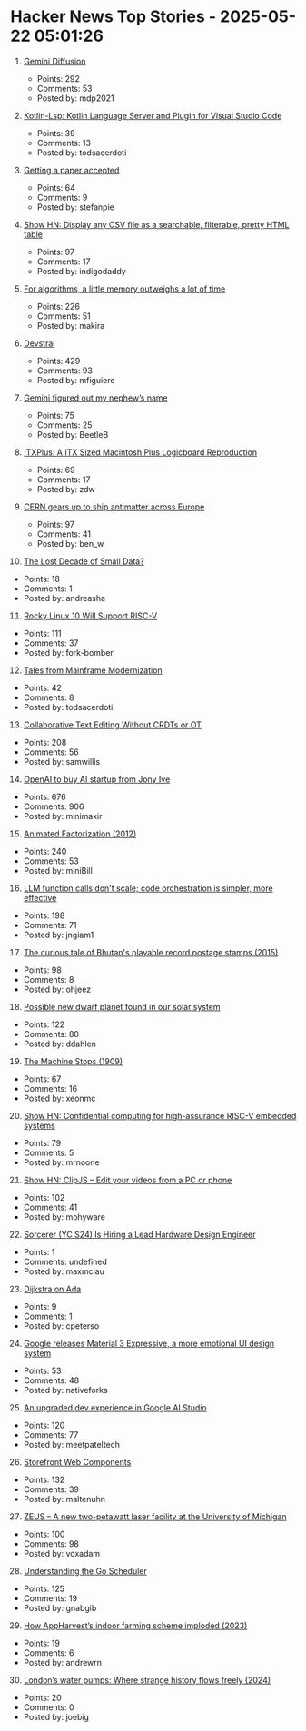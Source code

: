 # Hacker News Top Stories - 2025-05-22 05:01:26

1. [Gemini Diffusion](https://simonwillison.net/2025/May/21/gemini-diffusion/)
   - Points: 292
   - Comments: 53
   - Posted by: mdp2021

2. [Kotlin-Lsp: Kotlin Language Server and Plugin for Visual Studio Code](https://github.com/Kotlin/kotlin-lsp)
   - Points: 39
   - Comments: 13
   - Posted by: todsacerdoti

3. [Getting a paper accepted](https://maxwellforbes.com/posts/how-to-get-a-paper-accepted/)
   - Points: 64
   - Comments: 9
   - Posted by: stefanpie

4. [Show HN: Display any CSV file as a searchable, filterable, pretty HTML table](https://github.com/derekeder/csv-to-html-table)
   - Points: 97
   - Comments: 17
   - Posted by: indigodaddy

5. [For algorithms, a little memory outweighs a lot of time](https://www.quantamagazine.org/for-algorithms-a-little-memory-outweighs-a-lot-of-time-20250521/)
   - Points: 226
   - Comments: 51
   - Posted by: makira

6. [Devstral](https://mistral.ai/news/devstral)
   - Points: 429
   - Comments: 93
   - Posted by: mfiguiere

7. [Gemini figured out my nephew’s name](https://blog.nawaz.org/posts/2025/May/gemini-figured-out-my-nephews-name/)
   - Points: 75
   - Comments: 25
   - Posted by: BeetleB

8. [ITXPlus: A ITX Sized Macintosh Plus Logicboard Reproduction](https://68kmla.org/bb/index.php?threads/itxplus-a-itx-sized-macintosh-plus-logicboard-reproduction.49715/)
   - Points: 69
   - Comments: 17
   - Posted by: zdw

9. [CERN gears up to ship antimatter across Europe](https://arstechnica.com/science/2025/05/cern-gears-up-to-ship-antimatter-across-europe/)
   - Points: 97
   - Comments: 41
   - Posted by: ben_w

10. [The Lost Decade of Small Data?](https://duckdb.org/2025/05/19/the-lost-decade-of-small-data.html)
   - Points: 18
   - Comments: 1
   - Posted by: andreasha

11. [Rocky Linux 10 Will Support RISC-V](https://rockylinux.org/news/rockylinux-support-for-riscv)
   - Points: 111
   - Comments: 37
   - Posted by: fork-bomber

12. [Tales from Mainframe Modernization](https://oppi.li/posts/tales_from_mainframe_modernization/)
   - Points: 42
   - Comments: 8
   - Posted by: todsacerdoti

13. [Collaborative Text Editing Without CRDTs or OT](https://mattweidner.com/2025/05/21/text-without-crdts.html)
   - Points: 208
   - Comments: 56
   - Posted by: samwillis

14. [OpenAI to buy AI startup from Jony Ive](https://www.bloomberg.com/news/articles/2025-05-21/openai-to-buy-apple-veteran-jony-ive-s-ai-device-startup-in-6-5-billion-deal)
   - Points: 676
   - Comments: 906
   - Posted by: minimaxir

15. [Animated Factorization (2012)](http://www.datapointed.net/visualizations/math/factorization/animated-diagrams/)
   - Points: 240
   - Comments: 53
   - Posted by: miniBill

16. [LLM function calls don't scale; code orchestration is simpler, more effective](https://jngiam.bearblog.dev/mcp-large-data/)
   - Points: 198
   - Comments: 71
   - Posted by: jngiam1

17. [The curious tale of Bhutan's playable record postage stamps (2015)](https://thevinylfactory.com/features/the-curious-tale-of-bhutans-playable-record-postage-stamps/)
   - Points: 98
   - Comments: 8
   - Posted by: ohjeez

18. [Possible new dwarf planet found in our solar system](https://www.minorplanetcenter.net/mpec/K25/K25K47.html)
   - Points: 122
   - Comments: 80
   - Posted by: ddahlen

19. [The Machine Stops (1909)](https://standardebooks.org/ebooks/e-m-forster/short-fiction/text/the-machine-stops)
   - Points: 67
   - Comments: 16
   - Posted by: xeonmc

20. [Show HN: Confidential computing for high-assurance RISC-V embedded systems](https://github.com/IBM/ACE-RISCV)
   - Points: 79
   - Comments: 5
   - Posted by: mrnoone

21. [Show HN: ClipJS – Edit your videos from a PC or phone](https://clipjs.vercel.app/)
   - Points: 102
   - Comments: 41
   - Posted by: mohyware

22. [Sorcerer (YC S24) Is Hiring a Lead Hardware Design Engineer](https://jobs.ashbyhq.com/sorcerer/6beb70de-9956-49b7-8e28-f48ea39efac6)
   - Points: 1
   - Comments: undefined
   - Posted by: maxmclau

23. [Dijkstra on Ada](https://craftofcoding.wordpress.com/2014/04/16/dijkstra-on-ada/)
   - Points: 9
   - Comments: 1
   - Posted by: cpeterso

24. [Google releases Material 3 Expressive, a more emotional UI design system](https://m3.material.io/blog/building-with-m3-expressive)
   - Points: 53
   - Comments: 48
   - Posted by: nativeforks

25. [An upgraded dev experience in Google AI Studio](https://developers.googleblog.com/en/google-ai-studio-native-code-generation-agentic-tools-upgrade/)
   - Points: 120
   - Comments: 77
   - Posted by: meetpateltech

26. [Storefront Web Components](https://shopify.dev/docs/api/storefront-web-components)
   - Points: 132
   - Comments: 39
   - Posted by: maltenuhn

27. [ZEUS – A new two-petawatt laser facility at the University of Michigan](https://news.engin.umich.edu/2025/05/the-us-has-a-new-most-powerful-laser/)
   - Points: 100
   - Comments: 98
   - Posted by: voxadam

28. [Understanding the Go Scheduler](https://nghiant3223.github.io/2025/04/15/go-scheduler.html)
   - Points: 125
   - Comments: 19
   - Posted by: gnabgib

29. [How AppHarvest’s indoor farming scheme imploded (2023)](https://www.lpm.org/investigate/2023-11-16/a-celebrated-startup-promised-kentuckians-green-jobs-it-gave-them-a-grueling-hell-on-earth)
   - Points: 19
   - Comments: 6
   - Posted by: andrewrn

30. [London’s water pumps: Where strange history flows freely (2024)](https://londonist.com/london/features/london-s-water-pump)
   - Points: 20
   - Comments: 0
   - Posted by: joebig

